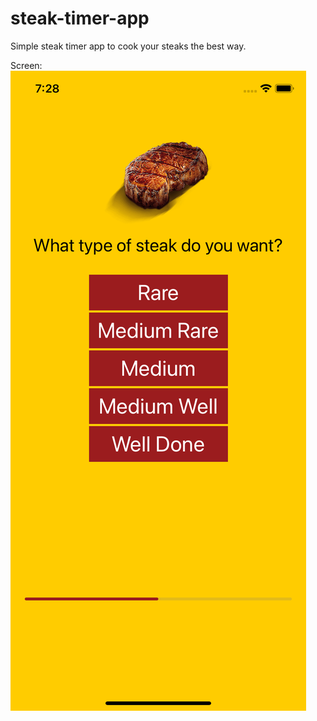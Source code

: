 # steak-timer-app


Simple steak timer app to cook your steaks the best way.


Screen:
![alt text](Screen.png)
